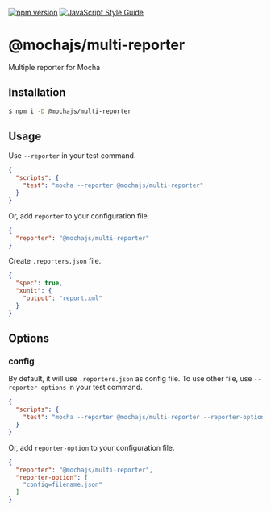 [![npm version](https://badge.fury.io/js/%40mochajs%2Fmulti-reporter.svg)](https://badge.fury.io/js/%40mochajs%2Fmulti-reporter)
[![JavaScript Style Guide](https://img.shields.io/badge/code_style-standard-brightgreen.svg)](https://standardjs.com)

# @mochajs/multi-reporter
Multiple reporter for Mocha

## Installation
```sh
$ npm i -D @mochajs/multi-reporter
```

## Usage
Use `--reporter` in your test command.

```json
{
  "scripts": {
    "test": "mocha --reporter @mochajs/multi-reporter"
  }
}
```

Or, add `reporter` to your configuration file.

```json
{
  "reporter": "@mochajs/multi-reporter"
}
```

Create `.reporters.json` file.

```json
{
  "spec": true,
  "xunit": {
    "output": "report.xml"
  }
}
```

## Options
### config
By default, it will use `.reporters.json` as config file. To use other file, use `--reporter-options` in your test command.

```json
{
  "scripts": {
    "test": "mocha --reporter @mochajs/multi-reporter --reporter-options config=filename.json"
  }
}
```

Or, add `reporter-option` to your configuration file.

```json
{
  "reporter": "@mochajs/multi-reporter",
  "reporter-option": [
    "config=filename.json"
  ]
}
```
